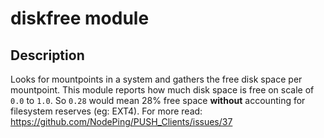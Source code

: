 # diskfree module

## Description

Looks for mountpoints in a system and gathers the free disk space per mountpoint.
This module reports how much disk space is free on scale of `0.0` to `1.0`. So
`0.28` would mean 28% free space **without** accounting for filesystem reserves
(eg: EXT4). For more read: https://github.com/NodePing/PUSH_Clients/issues/37
